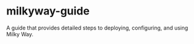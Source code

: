 # milkyway-guide
A guide that provides detailed steps to deploying, configuring, and using Milky Way.
